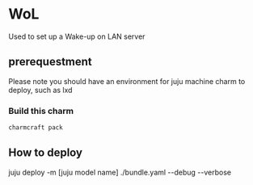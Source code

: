 # WoL

Used to set up a Wake-up on LAN server

## prerequestment

Please note you should have an environment for juju machine charm to deploy,
such as lxd

### Build this charm

```bash
charmcraft pack
```

## How to deploy

juju deploy -m [juju model name] ./bundle.yaml --debug --verbose
